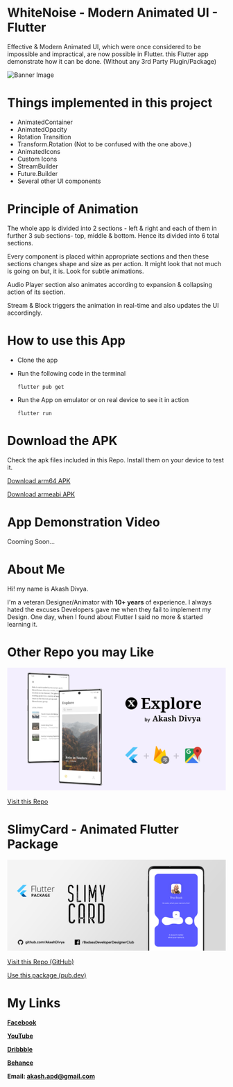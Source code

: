 # WhiteNoise - Modern Animated UI - Flutter

Effective & Modern Animated UI, which were once considered to be impossible and impractical, are now possible in Flutter. this Flutter app demonstrate how it can be done. (Without any 3rd Party Plugin/Package)

![Banner Image](https://raw.githubusercontent.com/AkashDivya/WhiteNoise-Modern-Animated-UI-Flutter/master/images/White-Noise-Modern-Animation-Flutter-Badass-Developer-Designer-Club-Banner.jpg)

# Things implemented in this project
  - AnimatedContainer
  - AnimatedOpacity
  - Rotation Transition
  - Transform.Rotation (Not to be confused with the one above.)
  - AnimatedIcons
  - Custom Icons
  - StreamBuilder
  - Future.Builder
  - Several other UI components
  
# Principle of Animation

The whole app is divided into 2 sections - left & right and each of them in further 3 sub sections- top, middle & bottom. Hence its divided into 6 total sections.

Every component is placed within appropriate sections and then these sections changes shape and size as per action. It might look that not much is going on but, it is. Look for subtle animations.

Audio Player section also animates according to expansion & collapsing action of its section.

Stream & Block triggers the animation in real-time and also updates the UI accordingly.

# How to use this App

  - Clone the app
  
  - Run the following code in the terminal
  
    ```
    flutter pub get
    ```
  - Run the App on emulator or on real device to see it in action
  
    ```
    flutter run
    ```
    
# Download the APK

Check the apk files included in this Repo. Install them on your device to test it.

  [Download arm64 APK](https://github.com/AkashDivya/WhiteNoise-Modern-Animated-UI-Flutter/blob/master/apk/app-arm64-v8a-release.apk?raw=true)
  
  [Download armeabi APK](https://github.com/AkashDivya/WhiteNoise-Modern-Animated-UI-Flutter/blob/master/apk/app-armeabi-v7a-release.apk?raw=true)

# App Demonstration Video

  Cooming Soon...

# About Me

Hi! my name is Akash Divya.

I'm a veteran Designer/Animator with **10+ years** of experience. I always hated the excuses Developers gave me when they fail to implement my Design. One day, when I found about Flutter I said no more & started learning it.

# Other Repo you may Like

[![Explore Flutter Firebase](https://raw.githubusercontent.com/AkashDivya/Explore-Flutter-FireStore/master/images/Banner.jpg)](https://github.com/AkashDivya/Explore-Flutter-FireStore)

[Visit this Repo](https://github.com/AkashDivya/Explore-Flutter-FireStore)

# SlimyCard - Animated Flutter Package

![SlimyCard - Animated Flutter Package](https://raw.githubusercontent.com/AkashDivya/SlimyCard-Animated-Flutter-Package/master/images/SlimyCard-Animated-Flutter-Package-by-Akash-Divya.png)

[Visit this Repo (GitHub)](https://github.com/AkashDivya/SlimyCard-Animated-Flutter-Package)

[Use this package (pub.dev)](https://pub.dev/packages/slimy_card)

# My Links

**[Facebook](https://www.facebook.com/BadassDeveloperDesignerClub)**

**[YouTube](https://www.youtube.com/channel/UCo7mhMbZXaNgpyT7gM6mWDQ)**

**[Dribbble](https://www.dribbble.com/akashdivya)**

**[Behance](https://www.behance.net/akashdivya)**

**Email: akash.apd@gmail.com**
